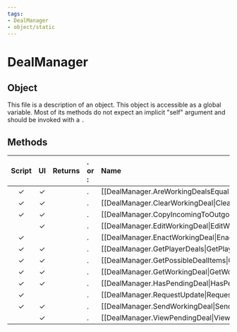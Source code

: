 ```yaml
---
tags:
- DealManager
- object/static
---
```

# DealManager
## Object
This file is a description of an object. This object is accessible as a global variable. Most of its methods do not expect an implicit "self" argument and should be invoked with a `.`

## Methods
| Script | UI  | Returns | . or : | Name | Arguments |
|:------:|:---:| -------:|:---- |:---- |:--------- |
|✓|✓||.|[[DealManager.AreWorkingDealsEqual\|AreWorkingDealsEqual]]||
|✓|✓||.|[[DealManager.ClearWorkingDeal\|ClearWorkingDeal]]||
|✓|✓||.|[[DealManager.CopyIncomingToOutgoingWorkingDeal\|CopyIncomingToOutgoingWorkingDeal]]||
| |✓||.|[[DealManager.EditWorkingDeal\|EditWorkingDeal]]||
|✓| ||.|[[DealManager.EnactWorkingDeal\|EnactWorkingDeal]]||
|✓|✓||.|[[DealManager.GetPlayerDeals\|GetPlayerDeals]]||
|✓|✓||.|[[DealManager.GetPossibleDealItems\|GetPossibleDealItems]]||
|✓|✓||.|[[DealManager.GetWorkingDeal\|GetWorkingDeal]]||
|✓|✓||.|[[DealManager.HasPendingDeal\|HasPendingDeal]]||
|✓| ||.|[[DealManager.RequestUpdate\|RequestUpdate]]||
|✓|✓||.|[[DealManager.SendWorkingDeal\|SendWorkingDeal]]||
| |✓||.|[[DealManager.ViewPendingDeal\|ViewPendingDeal]]||
